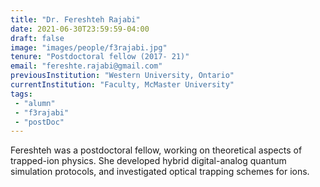 ```yaml
---
title: "Dr. Fereshteh Rajabi"
date: 2021-06-30T23:59:59-04:00
draft: false
image: "images/people/f3rajabi.jpg"
tenure: "Postdoctoral fellow (2017- 21)"
email: "fereshte.rajabi@gmail.com"
previousInstitution: "Western University, Ontario"
currentInstitution: "Faculty, McMaster University"
tags:
 - "alumn"
 - "f3rajabi"
 - "postDoc"
---
```


Fereshteh was a postdoctoral fellow, working on theoretical aspects of trapped-ion physics. She developed hybrid digital-analog quantum simulation protocols, and investigated optical trapping schemes for ions. 